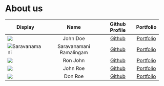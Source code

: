 # About us

Display | Name | Github Profile | Portfolio 
--------|:----:|:--------------:|:---------:
![](https://via.placeholder.com/100.png?text=Photo) | John Doe | [Github](https://github.com/) | [Portfolio](docs/team/johndoe.md)
![Saravanamani](https://www.telegraph.co.uk/content/dam/films/2021/02/17/TELEMMGLPICT000251251643_trans_NvBQzQNjv4Bq0IuRDa4Lrk4eU47gzEymeKsnQ8KTs7S5BI2Xm5XRB4g.jpeg?imwidth=960) | Saravanamani Ramalingam | [Github](https://github.com/saravanamani1999) | [Portfolio](docs/team/johndoe.md)
![](https://via.placeholder.com/100.png?text=Photo) | Ron John | [Github](https://github.com/) | [Portfolio](docs/team/johndoe.md)
![](https://via.placeholder.com/100.png?text=Photo) | John Roe | [Github](https://github.com/) | [Portfolio](docs/team/johndoe.md)
![](https://via.placeholder.com/100.png?text=Photo) | Don Roe | [Github](https://github.com/) | [Portfolio](docs/team/johndoe.md)
